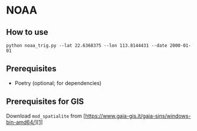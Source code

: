 # NOAA

## How to use

`python noaa_trig.py --lat 22.6368375 --lon 113.8144431 --date 2000-01-01`

## Prerequisites

* Poetry (optional; for dependencies)

## Prerequisites for GIS

Download `mod_spatialite` from [https://www.gaia-gis.it/gaia-sins/windows-bin-amd64/][1]

[1]: https://www.gaia-gis.it/gaia-sins/windows-bin-amd64/
